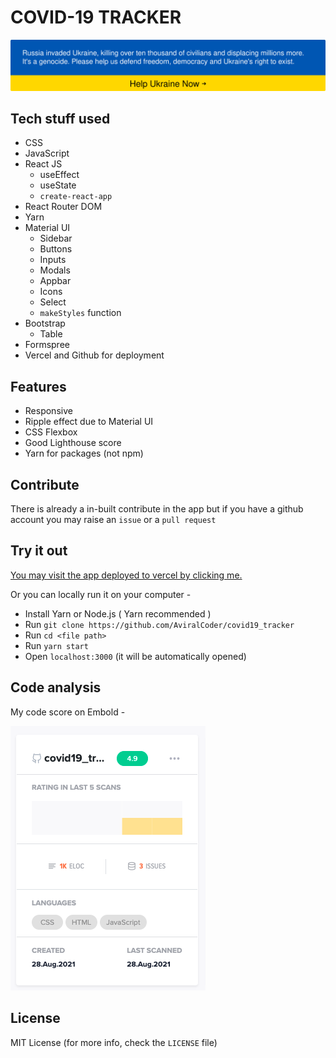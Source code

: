 # COVID-19 TRACKER

[![Stand With Ukraine](https://raw.githubusercontent.com/vshymanskyy/StandWithUkraine/main/banner2-direct.svg)](https://vshymanskyy.github.io/StandWithUkraine/)

## Tech stuff used

-   CSS
-   JavaScript
-   React JS
    -   useEffect
    -   useState
    -   `create-react-app`
-   React Router DOM
-   Yarn
-   Material UI
    -   Sidebar
    -   Buttons
    -   Inputs
    -   Modals
    -   Appbar
    -   Icons
    -   Select
    -   `makeStyles` function
-   Bootstrap
    -   Table
-   Formspree
-   Vercel and Github for deployment

## Features

-   Responsive
-   Ripple effect due to Material UI
-   CSS Flexbox
-   Good Lighthouse score
-   Yarn for packages (not npm)

## Contribute

There is already a in-built contribute in the app but if you have a github account you may raise an `issue` or a `pull request`

## Try it out

[You may visit the app deployed to vercel by clicking me.]("https://covid19-tracker-aviralcoder.vercel.app/)

Or you can locally run it on your computer -

-   Install Yarn or Node.js ( Yarn recommended )
-   Run `git clone https://github.com/AviralCoder/covid19_tracker`
-   Run `cd <file path>`
-   Run `yarn start`
-   Open `localhost:3000` (it will be automatically opened)

## Code analysis

My code score on Embold -

![alt text for screen readers](/src/assets/embold.png "Text to show on mouseover")

## License

MIT License (for more info, check the `LICENSE` file)
